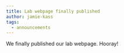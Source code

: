 ```yaml
---
title: Lab webpage finally published
author: jamie-kass
tags:
  - announcements
---
```


We finally published our lab webpage. Hooray!
